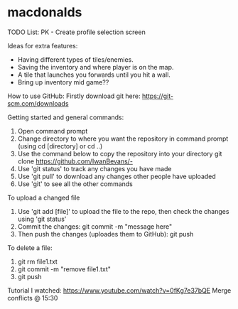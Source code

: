# macdonalds
TODO List:
PK - Create profile selection screen

Ideas for extra features:
- Having different types of tiles/enemies.
- Saving the inventory and where player is on the map.
- A tile that launches you forwards until you hit a wall.
- Bring up inventory mid game??

How to use GitHub: 
Firstly download git here: https://git-scm.com/downloads

Getting started and general commands:
1) Open command prompt
2) Change directory to where you want the repository in command prompt (using cd [directory] or cd ..)
3) Use the command below to copy the repository into your directory
            git clone https://github.com/IwanBevans/- 
4) Use 'git status' to track any changes you have made
5) Use 'git pull' to download any changes other people have uploaded
6) Use 'git' to see all the other commands

To upload a changed file
1) Use 'git add [file]' to upload the file to the repo, then check the changes using 'git status'
2) Commit the changes: git commit -m "message here"
3) Then push the changes (uploades them to GitHub): git push

To delete a file:
1) git rm file1.txt
2) git commit -m "remove file1.txt"
3) git push

Tutorial I watched: https://www.youtube.com/watch?v=0fKg7e37bQE 
Merge conflicts @ 15:30
